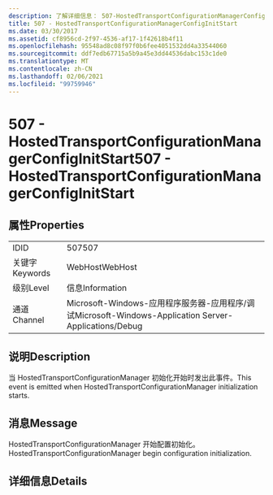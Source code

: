 ```yaml
---
description: 了解详细信息： 507-HostedTransportConfigurationManagerConfigInitStart
title: 507 - HostedTransportConfigurationManagerConfigInitStart
ms.date: 03/30/2017
ms.assetid: cf8956cd-2f97-4536-af17-1f42618b4f11
ms.openlocfilehash: 95548ad8c08f97f0b6fee4051532dd4a33544060
ms.sourcegitcommit: ddf7edb67715a5b9a45e3dd44536dabc153c1de0
ms.translationtype: MT
ms.contentlocale: zh-CN
ms.lasthandoff: 02/06/2021
ms.locfileid: "99759946"
---
```

# <a name="507---hostedtransportconfigurationmanagerconfiginitstart"></a><span data-ttu-id="ae1de-103">507 - HostedTransportConfigurationManagerConfigInitStart</span><span class="sxs-lookup"><span data-stu-id="ae1de-103">507 - HostedTransportConfigurationManagerConfigInitStart</span></span>

## <a name="properties"></a><span data-ttu-id="ae1de-104">属性</span><span class="sxs-lookup"><span data-stu-id="ae1de-104">Properties</span></span>  
  
|||  
|-|-|  
|<span data-ttu-id="ae1de-105">ID</span><span class="sxs-lookup"><span data-stu-id="ae1de-105">ID</span></span>|<span data-ttu-id="ae1de-106">507</span><span class="sxs-lookup"><span data-stu-id="ae1de-106">507</span></span>|  
|<span data-ttu-id="ae1de-107">关键字</span><span class="sxs-lookup"><span data-stu-id="ae1de-107">Keywords</span></span>|<span data-ttu-id="ae1de-108">WebHost</span><span class="sxs-lookup"><span data-stu-id="ae1de-108">WebHost</span></span>|  
|<span data-ttu-id="ae1de-109">级别</span><span class="sxs-lookup"><span data-stu-id="ae1de-109">Level</span></span>|<span data-ttu-id="ae1de-110">信息</span><span class="sxs-lookup"><span data-stu-id="ae1de-110">Information</span></span>|  
|<span data-ttu-id="ae1de-111">通道</span><span class="sxs-lookup"><span data-stu-id="ae1de-111">Channel</span></span>|<span data-ttu-id="ae1de-112">Microsoft-Windows-应用程序服务器-应用程序/调试</span><span class="sxs-lookup"><span data-stu-id="ae1de-112">Microsoft-Windows-Application Server-Applications/Debug</span></span>|  
  
## <a name="description"></a><span data-ttu-id="ae1de-113">说明</span><span class="sxs-lookup"><span data-stu-id="ae1de-113">Description</span></span>  

 <span data-ttu-id="ae1de-114">当 HostedTransportConfigurationManager 初始化开始时发出此事件。</span><span class="sxs-lookup"><span data-stu-id="ae1de-114">This event is emitted when HostedTransportConfigurationManager initialization starts.</span></span>  
  
## <a name="message"></a><span data-ttu-id="ae1de-115">消息</span><span class="sxs-lookup"><span data-stu-id="ae1de-115">Message</span></span>  

 <span data-ttu-id="ae1de-116">HostedTransportConfigurationManager 开始配置初始化。</span><span class="sxs-lookup"><span data-stu-id="ae1de-116">HostedTransportConfigurationManager begin configuration initialization.</span></span>  
  
## <a name="details"></a><span data-ttu-id="ae1de-117">详细信息</span><span class="sxs-lookup"><span data-stu-id="ae1de-117">Details</span></span>
